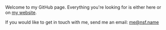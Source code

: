 Welcome to my GitHub page. Everything you're looking for is either here or on [my website](https://nsf.name). 

If you would like to get in touch with me, send me an email: <a href="mailto:me@nsf.name">me@nsf.name</a>
